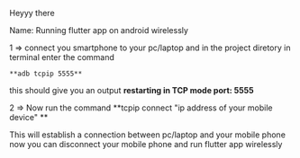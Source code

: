 Heyyy there

Name: 
Running flutter app on android wirelessly

1 => connect you smartphone to your pc/laptop and in the project diretory in terminal enter the command
    
    **adb tcpip 5555**
  
 this should give you an output 
 **restarting in TCP mode port: 5555**
 
 2 => Now run the command **tcpip connect "ip address of your mobile device" ** 

This will establish a connection between pc/laptop and your mobile phone 
now you can disconnect your mobile phone and run flutter app wirelessly
